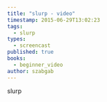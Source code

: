 ```yaml
---
title: "slurp - video"
timestamp: 2015-06-29T13:02:23
tags:
  - slurp
types:
  - screencast
published: true
books:
  - beginner_video
author: szabgab
---
```



slurp


<slidecast file="beginner-perl/slurp" youtube="gCUuGJG8Pp8" />
